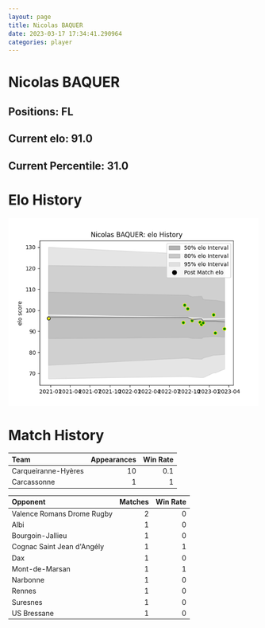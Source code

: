 ```yaml
---  
layout: page  
title: Nicolas BAQUER  
date: 2023-03-17 17:34:41.290964  
categories: player  
---
```

# Nicolas BAQUER

## Positions: FL

## Current elo: 91.0

## Current Percentile: 31.0

# Elo History


![elo history](history_NicolasBAQUER.png)
# Match History


| Team                |   Appearances |   Win Rate |
|:--------------------|--------------:|-----------:|
| Carqueiranne-Hyères |            10 |        0.1 |
| Carcassonne         |             1 |        1   |

| Opponent                   |   Matches |   Win Rate |
|:---------------------------|----------:|-----------:|
| Valence Romans Drome Rugby |         2 |          0 |
| Albi                       |         1 |          0 |
| Bourgoin-Jallieu           |         1 |          0 |
| Cognac Saint Jean d'Angély |         1 |          1 |
| Dax                        |         1 |          0 |
| Mont-de-Marsan             |         1 |          1 |
| Narbonne                   |         1 |          0 |
| Rennes                     |         1 |          0 |
| Suresnes                   |         1 |          0 |
| US Bressane                |         1 |          0 |